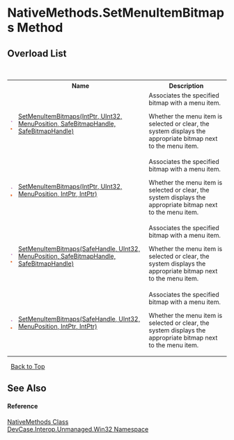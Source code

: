 # NativeMethods.SetMenuItemBitmaps Method 
 


## Overload List
&nbsp;<table><tr><th></th><th>Name</th><th>Description</th></tr><tr><td>![Public method](media/pubmethod.gif "Public method")![Static member](media/static.gif "Static member")</td><td><a href="M_DevCase_Interop_Unmanaged_Win32_NativeMethods_SetMenuItemBitmaps">SetMenuItemBitmaps(IntPtr, UInt32, MenuPosition, SafeBitmapHandle, SafeBitmapHandle)</a></td><td>
Associates the specified bitmap with a menu item. 

 Whether the menu item is selected or clear, the system displays the appropriate bitmap next to the menu item.</td></tr><tr><td>![Public method](media/pubmethod.gif "Public method")![Static member](media/static.gif "Static member")</td><td><a href="M_DevCase_Interop_Unmanaged_Win32_NativeMethods_SetMenuItemBitmaps_1">SetMenuItemBitmaps(IntPtr, UInt32, MenuPosition, IntPtr, IntPtr)</a></td><td>
Associates the specified bitmap with a menu item. 

 Whether the menu item is selected or clear, the system displays the appropriate bitmap next to the menu item.</td></tr><tr><td>![Public method](media/pubmethod.gif "Public method")![Static member](media/static.gif "Static member")</td><td><a href="M_DevCase_Interop_Unmanaged_Win32_NativeMethods_SetMenuItemBitmaps_2">SetMenuItemBitmaps(SafeHandle, UInt32, MenuPosition, SafeBitmapHandle, SafeBitmapHandle)</a></td><td>
Associates the specified bitmap with a menu item. 

 Whether the menu item is selected or clear, the system displays the appropriate bitmap next to the menu item.</td></tr><tr><td>![Public method](media/pubmethod.gif "Public method")![Static member](media/static.gif "Static member")</td><td><a href="M_DevCase_Interop_Unmanaged_Win32_NativeMethods_SetMenuItemBitmaps_3">SetMenuItemBitmaps(SafeHandle, UInt32, MenuPosition, IntPtr, IntPtr)</a></td><td>
Associates the specified bitmap with a menu item. 

 Whether the menu item is selected or clear, the system displays the appropriate bitmap next to the menu item.</td></tr></table>&nbsp;
<a href="#nativemethods.setmenuitembitmaps-method">Back to Top</a>

## See Also


#### Reference
<a href="T_DevCase_Interop_Unmanaged_Win32_NativeMethods">NativeMethods Class</a><br /><a href="N_DevCase_Interop_Unmanaged_Win32">DevCase.Interop.Unmanaged.Win32 Namespace</a><br />